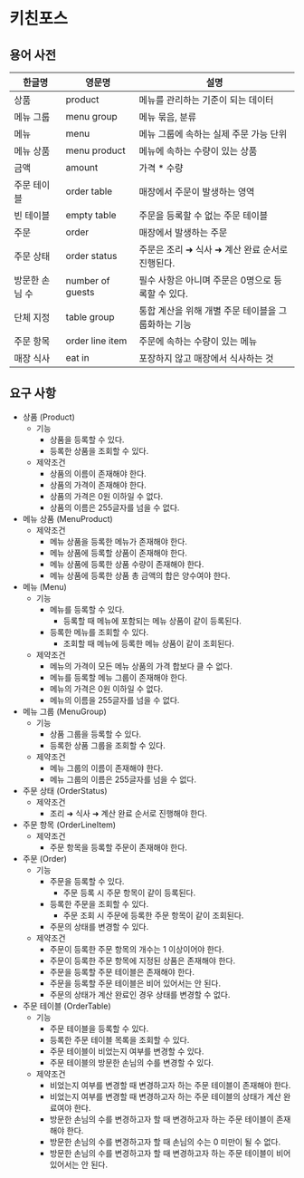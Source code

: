 # 키친포스

## 용어 사전

| 한글명 | 영문명 | 설명 |
| --- | --- | --- |
| 상품 | product | 메뉴를 관리하는 기준이 되는 데이터 |
| 메뉴 그룹 | menu group | 메뉴 묶음, 분류 |
| 메뉴 | menu | 메뉴 그룹에 속하는 실제 주문 가능 단위 |
| 메뉴 상품 | menu product | 메뉴에 속하는 수량이 있는 상품 |
| 금액 | amount | 가격 * 수량 |
| 주문 테이블 | order table | 매장에서 주문이 발생하는 영역 |
| 빈 테이블 | empty table | 주문을 등록할 수 없는 주문 테이블 |
| 주문 | order | 매장에서 발생하는 주문 |
| 주문 상태 | order status | 주문은 조리 ➜ 식사 ➜ 계산 완료 순서로 진행된다. |
| 방문한 손님 수 | number of guests | 필수 사항은 아니며 주문은 0명으로 등록할 수 있다. |
| 단체 지정 | table group | 통합 계산을 위해 개별 주문 테이블을 그룹화하는 기능 |
| 주문 항목 | order line item | 주문에 속하는 수량이 있는 메뉴 |
| 매장 식사 | eat in | 포장하지 않고 매장에서 식사하는 것 |

## 요구 사항

- 상품 (Product)
  - 기능
    - 상품을 등록할 수 있다.
    - 등록한 상품을 조회할 수 있다.
  - 제약조건
    - 상품의 이름이 존재해야 한다.
    - 상품의 가격이 존재해야 한다.
    - 상품의 가격은 0원 이하일 수 없다.
    - 상품의 이름은 255글자를 넘을 수 없다.
- 메뉴 상품 (MenuProduct)
  - 제약조건
    - 메뉴 상품을 등록한 메뉴가 존재해야 한다.
    - 메뉴 상품에 등록할 상품이 존재해야 한다.
    - 메뉴 상품에 등록한 상품 수량이 존재해야 한다.
    - 메뉴 상품에 등록한 상품 총 금액의 합은 양수여야 한다.
- 메뉴 (Menu)
  - 기능
    - 메뉴를 등록할 수 있다.
      - 등록할 때 메뉴에 포함되는 메뉴 상품이 같이 등록된다.
    - 등록한 메뉴를 조회할 수 있다.
      - 조회할 때 메뉴에 등록한 메뉴 상품이 같이 조회된다.
  - 제약조건
    - 메뉴의 가격이 모든 메뉴 상품의 가격 합보다 클 수 없다.
    - 메뉴를 등록할 메뉴 그룹이 존재해야 한다.
    - 메뉴의 가격은 0원 이하일 수 없다.
    - 메뉴의 이름을 255글자를 넘을 수 없다.
- 메뉴 그룹 (MenuGroup)
  - 기능
    - 상품 그룹을 등록할 수 있다.
    - 등록한 상품 그룹을 조회할 수 있다.
  - 제약조건
    - 메뉴 그룹의 이름이 존재해야 한다.
    - 메뉴 그룹의 이름은 255글자를 넘을 수 없다.
- 주문 상태 (OrderStatus)
  - 제약조건
    - 조리 ➜ 식사 ➜ 계산 완료 순서로 진행해야 한다.
- 주문 항목 (OrderLineItem)
  - 제약조건
    - 주문 항목을 등록할 주문이 존재해야 한다.
- 주문 (Order)
  - 기능
    - 주문을 등록할 수 있다.
      - 주문 등록 시 주문 항목이 같이 등록된다.
    - 등록한 주문을 조회할 수 있다.
      - 주문 조회 시 주문에 등록한 주문 항목이 같이 조회된다.
    - 주문의 상태를 변경할 수 있다.
  - 제약조건
    - 주문이 등록한 주문 항목의 개수는 1 이상이어야 한다.
    - 주문이 등록한 주문 항목에 지정된 상품은 존재해야 한다.
    - 주문을 등록할 주문 테이블은 존재해야 한다.
    - 주문을 등록할 주문 테이블은 비어 있어서는 안 된다.
    - 주문의 상태가 계산 완료인 경우 상태를 변경할 수 없다.
- 주문 테이블 (OrderTable)
  - 기능
    - 주문 테이블을 등록할 수 있다.
    - 등록한 주문 테이블 목록을 조회할 수 있다.
    - 주문 테이블이 비었는지 여부를 변경할 수 있다.
    - 주문 테이블의 방문한 손님의 수를 변경할 수 있다.
  - 제약조건
    - 비었는지 여부를 변경할 때 변경하고자 하는 주문 테이블이 존재해야 한다.
    - 비었는지 여부를 변경할 때 변경하고자 하는 주문 테이블의 상태가 계산 완료여야 한다.
    - 방문한 손님의 수를 변경하고자 할 때 변경하고자 하는 주문 테이블이 존재해야 한다.
    - 방문한 손님의 수를 변경하고자 할 때 손님의 수는 0 미만이 될 수 없다.
    - 방문한 손님의 수를 변경하고자 할 때 변경하고자 하는 주문 테이블이 비어 있어서는 안 된다.
